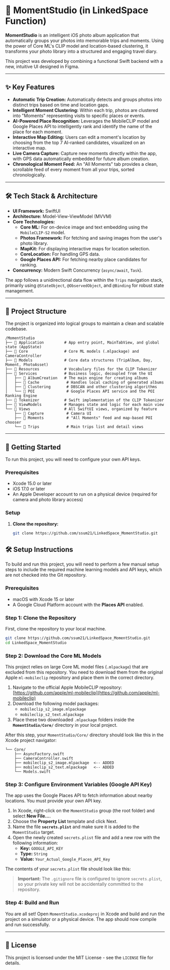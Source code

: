 # 📸 MomentStudio (in LinkedSpace Function)

**MomentStudio** is an intelligent iOS photo album application that automatically groups your photos into memorable trips and moments. Using the power of Core ML's CLIP model and location-based clustering, it transforms your photo library into a structured and engaging travel diary.

This project was developed by combining a functional Swift backend with a new, intuitive UI designed in Figma.

---

## ✨ Key Features

-   **Automatic Trip Creation:** Automatically detects and groups photos into distinct trips based on time and location gaps.
-   **Intelligent Moment Clustering:** Within each trip, photos are clustered into "Moments" representing visits to specific places or events.
-   **AI-Powered Place Recognition:** Leverages the MobileCLIP model and Google Places API to intelligently rank and identify the name of the place for each moment.
-   **Interactive Map Editing:** Users can edit a moment's location by choosing from the top 7 AI-ranked candidates, visualized on an interactive map.
-   **Live Camera Capture:** Capture new moments directly within the app, with GPS data automatically embedded for future album creation.
-   **Chronological Moment Feed:** An "All Moments" tab provides a clean, scrollable feed of every moment from all your trips, sorted chronologically.

---

## 🛠️ Tech Stack & Architecture

-   **UI Framework:** SwiftUI
-   **Architecture:** Model-View-ViewModel (MVVM)
-   **Core Technologies:**
    -   **Core ML:** For on-device image and text embedding using the `MobileCLIP-S2` model.
    -   **Photos Framework:** For fetching and saving images from the user's photo library.
    -   **MapKit:** For displaying interactive maps for location selection.
    -   **CoreLocation:** For handling GPS data.
    -   **Google Places API:** For fetching nearby place candidates for ranking.
-   **Concurrency:** Modern Swift Concurrency (`async/await`, `Task`).

The app follows a unidirectional data flow within the `Trips` navigation stack, primarily using `@StateObject`, `@ObservedObject`, and `@Binding` for robust state management.

---

## 📂 Project Structure

The project is organized into logical groups to maintain a clean and scalable codebase.

```
/MomentStudio
├── 📁 Application         # App entry point, MainTabView, and global state (AppState)
├── 📁 Core                # Core ML models (.mlpackage) and CameraController
├── 📁 Models              # Core data structures (TripAlbum, Day, Moment, PhotoAsset)
├── 📁 Resources           # Vocabulary files for the CLIP Tokenizer
├── 📁 Services            # Business logic, decoupled from the UI
│   ├── 📁 AlbumCreation   # The main engine for creating albums
│   ├── 📁 Cache            # Handles local caching of generated albums
│   ├── 📁 Clustering       # DBSCAN and other clustering algorithms
│   └── 📁 POI              # Google Places API service and the POI Ranking Engine
├── 📁 Tokenizer           # Swift implementation of the CLIP Tokenizer
├── 📁 ViewModels          # Manages state and logic for each main view
└── 📁 Views               # All SwiftUI views, organized by feature
    ├── 📁 Capture          # Camera UI
    ├── 📁 Moments          # "All Moments" feed and map-based POI chooser
    └── 📁 Trips            # Main trips list and detail views
```

---

## 🚀 Getting Started

To run this project, you will need to configure your own API keys.

### Prerequisites

-   Xcode 15.0 or later
-   iOS 17.0 or later
-   An Apple Developer account to run on a physical device (required for camera and photo library access)

### Setup

1.  **Clone the repository:**
    ```sh
    git clone https://github.com/ssum21/LinkedSpace_MomentStudio.git
    ```

## 🛠️ Setup Instructions

To build and run this project, you will need to perform a few manual setup steps to include the required machine learning models and API keys, which are not checked into the Git repository.

### Prerequisites

- macOS with Xcode 15 or later
- A Google Cloud Platform account with the **Places API** enabled.

### Step 1: Clone the Repository

First, clone the repository to your local machine.

```bash
git clone https://github.com/ssum21/LinkedSpace_MomentStudio.git
cd LinkedSpace_MomentStudio
```

### Step 2: Download the Core ML Models

This project relies on large Core ML model files (`.mlpackage`) that are excluded from this repository. You need to download them from the original Apple `ml-mobileclip` repository and place them in the correct directory.

1.  Navigate to the official Apple MobileCLIP repository: [https://github.com/apple/ml-mobileclip](https://github.com/apple/ml-mobileclip)
2.  Download the following model packages:
    - `mobileclip_s2_image.mlpackage`
    - `mobileclip_s2_text.mlpackage`
3.  Place these two downloaded `.mlpackage` folders inside the **`MomentStudio/Core/`** directory in your local project.

After this step, your `MomentStudio/Core/` directory should look like this in the Xcode project navigator:

```
└── Core/
    ├── AsyncFactory.swift
    ├── CameraController.swift
    ├── mobileclip_s2_image.mlpackage  <-- ADDED
    ├── mobileclip_s2_text.mlpackage   <-- ADDED
    └── Models.swift
```

### Step 3: Configure Environment Variables (Google API Key)

The app uses the Google Places API to fetch information about nearby locations. You must provide your own API key.

1.  In Xcode, right-click on the `MomentStudio` group (the root folder) and select **New File...**.
2.  Choose the **Property List** template and click Next.
3.  Name the file **`secrets.plist`** and make sure it is added to the `MomentStudio` target.
4.  Open the newly created `secrets.plist` file and add a new row with the following information:
    - **Key:** `GOOGLE_API_KEY`
    - **Type:** `String`
    - **Value:** `Your_Actual_Google_Places_API_Key`

The contents of your `secrets.plist` file should look like this:



> **Important:** The `.gitignore` file is configured to ignore `secrets.plist`, so your private key will not be accidentally committed to the repository.

### Step 4: Build and Run

You are all set! Open `MomentStudio.xcodeproj` in Xcode and build and run the project on a simulator or a physical device. The app should now compile and run successfully.


---

## 📄 License

This project is licensed under the MIT License - see the `LICENSE` file for details.
